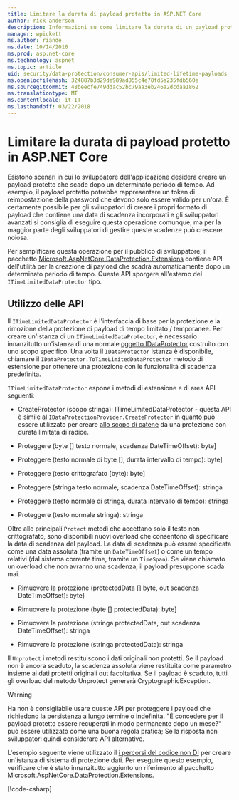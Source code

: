 ```yaml
---
title: Limitare la durata di payload protetto in ASP.NET Core
author: rick-anderson
description: Informazioni su come limitare la durata di un payload protetto utilizzando le API di protezione dei dati di ASP.NET Core.
manager: wpickett
ms.author: riande
ms.date: 10/14/2016
ms.prod: asp.net-core
ms.technology: aspnet
ms.topic: article
uid: security/data-protection/consumer-apis/limited-lifetime-payloads
ms.openlocfilehash: 324887b3d29de989ad855c4e78fd5a235fdb560e
ms.sourcegitcommit: 48beecfe749ddac52bc79aa3eb246a2dcdaa1862
ms.translationtype: MT
ms.contentlocale: it-IT
ms.lasthandoff: 03/22/2018
---
```

# <a name="limit-the-lifetime-of-protected-payloads-in-aspnet-core"></a>Limitare la durata di payload protetto in ASP.NET Core

Esistono scenari in cui lo sviluppatore dell'applicazione desidera creare un payload protetto che scade dopo un determinato periodo di tempo. Ad esempio, il payload protetto potrebbe rappresentare un token di reimpostazione della password che devono solo essere valido per un'ora. È certamente possibile per gli sviluppatori di creare i propri formato di payload che contiene una data di scadenza incorporati e gli sviluppatori avanzati si consiglia di eseguire questa operazione comunque, ma per la maggior parte degli sviluppatori di gestire queste scadenze può crescere noiosa.

Per semplificare questa operazione per il pubblico di sviluppatore, il pacchetto [Microsoft.AspNetCore.DataProtection.Extensions](https://www.nuget.org/packages/Microsoft.AspNetCore.DataProtection.Extensions/) contiene API dell'utilità per la creazione di payload che scadrà automaticamente dopo un determinato periodo di tempo. Queste API sporgere all'esterno del `ITimeLimitedDataProtector` tipo.

## <a name="api-usage"></a>Utilizzo delle API

Il `ITimeLimitedDataProtector` è l'interfaccia di base per la protezione e la rimozione della protezione di payload di tempo limitato / temporanee. Per creare un'istanza di un `ITimeLimitedDataProtector`, è necessario innanzitutto un'istanza di una normale [oggetto IDataProtector](xref:security/data-protection/consumer-apis/overview) costruito con uno scopo specifico. Una volta il `IDataProtector` istanza è disponibile, chiamare il `IDataProtector.ToTimeLimitedDataProtector` metodo di estensione per ottenere una protezione con le funzionalità di scadenza predefinita.

`ITimeLimitedDataProtector` espone i metodi di estensione e di area API seguenti:

* CreateProtector (scopo stringa): ITimeLimitedDataProtector - questa API è simile al `IDataProtectionProvider.CreateProtector` in quanto può essere utilizzato per creare [allo scopo di catene](xref:security/data-protection/consumer-apis/purpose-strings) da una protezione con durata limitata di radice.

* Proteggere (byte [] testo normale, scadenza DateTimeOffset): byte]

* Proteggere (testo normale di byte [], durata intervallo di tempo): byte]

* Proteggere (testo crittografato [byte): byte]

* Proteggere (stringa testo normale, scadenza DateTimeOffset): stringa

* Proteggere (testo normale di stringa, durata intervallo di tempo): stringa

* Proteggere (testo normale stringa): stringa

Oltre alle principali `Protect` metodi che accettano solo il testo non crittografato, sono disponibili nuovi overload che consentono di specificare la data di scadenza del payload. La data di scadenza può essere specificata come una data assoluta (tramite un `DateTimeOffset`) o come un tempo relativi (dal sistema corrente time, tramite un `TimeSpan`). Se viene chiamato un overload che non avranno una scadenza, il payload presuppone scada mai.

* Rimuovere la protezione (protectedData [] byte, out scadenza DateTimeOffset): byte]

* Rimuovere la protezione (byte [] protectedData): byte]

* Rimuovere la protezione (stringa protectedData, out scadenza DateTimeOffset): stringa

* Rimuovere la protezione (stringa protectedData): stringa

Il `Unprotect` i metodi restituiscono i dati originali non protetti. Se il payload non è ancora scaduto, la scadenza assoluta viene restituita come parametro insieme ai dati protetti originali out facoltativa. Se il payload è scaduto, tutti gli overload del metodo Unprotect genererà CryptographicException.

>[!WARNING]
> Ha non è consigliabile usare queste API per proteggere i payload che richiedono la persistenza a lungo termine o indefinita. "È concedere per il payload protetto essere recuperati in modo permanente dopo un mese?" può essere utilizzato come una buona regola pratica; Se la risposta non sviluppatori quindi considerare API alternative.

L'esempio seguente viene utilizzato il [i percorsi del codice non DI](xref:security/data-protection/configuration/non-di-scenarios) per creare un'istanza di sistema di protezione dati. Per eseguire questo esempio, verificare che è stato innanzitutto aggiunto un riferimento al pacchetto Microsoft.AspNetCore.DataProtection.Extensions.

[!code-csharp[](limited-lifetime-payloads/samples/limitedlifetimepayloads.cs)]
